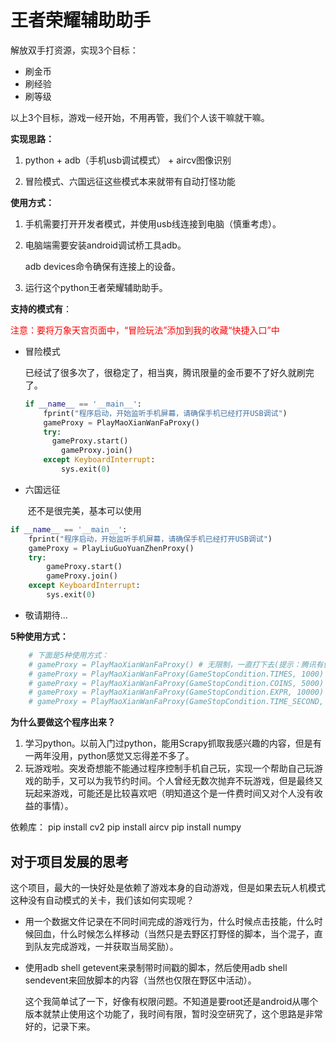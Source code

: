 # 王者荣耀辅助助手

解放双手打资源，实现3个目标：
* 刷金币
* 刷经验
* 刷等级

以上3个目标，游戏一经开始，不用再管，我们个人该干嘛就干嘛。



**实现思路：**

1. python + adb（手机usb调试模式） + aircv图像识别

2. 冒险模式、六国远征这些模式本来就带有自动打怪功能



**使用方式：**

1. 手机需要打开开发者模式，并使用usb线连接到电脑（慎重考虑）。

2. 电脑端需要安装android调试桥工具adb。

      adb devices命令确保有连接上的设备。

3. 运行这个python王者荣耀辅助助手。



**支持的模式有**：

​	<span style="color:red">注意：要将万象天宫页面中，“冒险玩法”添加到我的收藏“快捷入口”中</span>

- 冒险模式

  ​	已经试了很多次了，很稳定了，相当爽，腾讯限量的金币要不了好久就刷完了。

  ```python
  if __name__ == '__main__':
      fprint("程序启动，开始监听手机屏幕，请确保手机已经打开USB调试")
      gameProxy = PlayMaoXianWanFaProxy()
      try:
      	gameProxy.start()
          gameProxy.join()
      except KeyboardInterrupt:
          sys.exit(0)
  ```

  

- 六国远征

  ​	还不是很完美，基本可以使用

```python
if __name__ == '__main__':
    fprint("程序启动，开始监听手机屏幕，请确保手机已经打开USB调试")
    gameProxy = PlayLiuGuoYuanZhenProxy()
    try:
    	gameProxy.start()
        gameProxy.join()
    except KeyboardInterrupt:
        sys.exit(0)
```

- 敬请期待...



**5种使用方式：**

```python
    # 下面是5种使用方式：
    # gameProxy = PlayMaoXianWanFaProxy() # 无限制，一直打下去(提示：腾讯有健康时长，久了会禁赛，金币每周也是有上限的)
    # gameProxy = PlayMaoXianWanFaProxy(GameStopCondition.TIMES, 1000) # 玩1000把游戏
    # gameProxy = PlayMaoXianWanFaProxy(GameStopCondition.COINS, 5000) # 打5000金币
    # gameProxy = PlayMaoXianWanFaProxy(GameStopCondition.EXPR, 10000) # 打10000经验
    # gameProxy = PlayMaoXianWanFaProxy(GameStopCondition.TIME_SECOND, 6 * 60 * 60) # 玩6个小时游戏
```



**为什么要做这个程序出来？**

1. 学习python。以前入门过python，能用Scrapy抓取我感兴趣的内容，但是有一两年没用，python感觉又忘得差不多了。
2. 玩游戏啦。突发奇想能不能通过程序控制手机自己玩，实现一个帮助自己玩游戏的助手，又可以为我节约时间。个人曾经无数次抛弃不玩游戏，但是最终又玩起来游戏，可能还是比较喜欢吧（明知道这个是一件费时间又对个人没有收益的事情）。

依赖库：
pip install cv2
pip install aircv
pip install numpy



## 对于项目发展的思考

​		这个项目，最大的一快好处是依赖了游戏本身的自动游戏，但是如果去玩人机模式这种没有自动模式的关卡，我们该如何实现呢？

- 用一个数据文件记录在不同时间完成的游戏行为，什么时候点击技能，什么时候回血，什么时候怎么样移动（当然只是去野区打野怪的脚本，当个混子，直到队友完成游戏，一并获取当局奖励）。

- 使用adb shell getevent来录制带时间戳的脚本，然后使用adb shell sendevent来回放脚本的内容（当然也仅限在野区中活动）。

  ​	这个我简单试了一下，好像有权限问题。不知道是要root还是android从哪个版本就禁止使用这个功能了，我时间有限，暂时没空研究了，这个思路是非常好的，记录下来。

